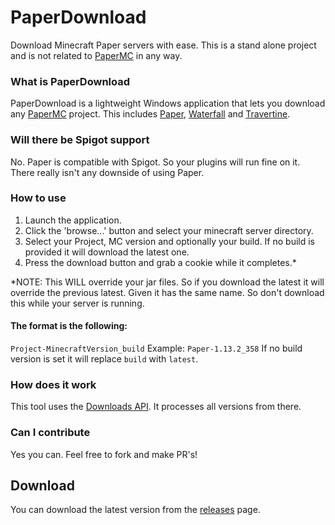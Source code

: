 # PaperDownload
Download Minecraft Paper servers with ease.
This is a stand alone project and is not related to [PaperMC](https://papermc.io/) in any way.

### What is PaperDownload
PaperDownload is a lightweight Windows application that lets you download any [PaperMC](https://papermc.io/) project.
This includes [Paper](https://github.com/PaperMC/Paper), [Waterfall](https://github.com/PaperMC/Waterfall) and [Travertine](https://github.com/PaperMC/Travertine).

### Will there be Spigot support
No. Paper is compatible with Spigot. So your plugins will run fine on it. There really isn't any downside of using Paper.

### How to use
1. Launch the application.
2. Click the 'browse...' button and select your minecraft server directory.
3. Select your Project, MC version and optionally your build. If no build is provided it will download the latest one.
4. Press the download button and grab a cookie while it completes.*

*NOTE: This WILL override your jar files. So if you download the latest it will override the previous latest. Given it has the same name.
So don't download this while your server is running.

#### The format is the following: 
`Project-MinecraftVersion_build` Example: `Paper-1.13.2_358`
If no build version is set it will replace `build` with `latest`.

### How does it work
This tool uses the [Downloads API](https://paper.readthedocs.io/en/stable/site/api.html). It processes all versions from there.


### Can I contribute
Yes you can. Feel free to fork and make PR's!

## Download 
You can download the latest version from the [releases](https://github.com/DarkEyeDragon/PaperDownload/releases) page.